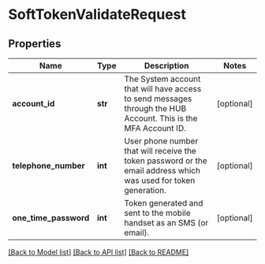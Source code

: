 # SoftTokenValidateRequest

## Properties
Name | Type | Description | Notes
------------ | ------------- | ------------- | -------------
**account_id** | **str** | The System account that will have access to send messages through the HUB Account. This is the MFA Account ID. | [optional] 
**telephone_number** | **int** | User phone number that will receive the token password or the email address which was used for token generation. | [optional] 
**one_time_password** | **int** | Token generated and sent to the mobile handset as an SMS (or email). | [optional] 

[[Back to Model list]](../README.md#documentation-for-models) [[Back to API list]](../README.md#documentation-for-api-endpoints) [[Back to README]](../README.md)


